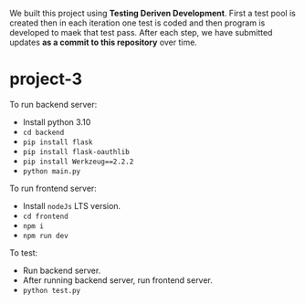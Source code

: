 We built this project using **Testing Deriven Development**. First a test pool is created then in each iteration one test is coded and then program is developed to maek that test pass. After each step, we have submitted updates **as a commit to this repository** over time.

# project-3

To run backend server:
- Install python 3.10
- `cd backend`
- `pip install flask`
- `pip install flask-oauthlib`
- `pip install Werkzeug==2.2.2`
- `python main.py`

To run frontend server:
- Install `nodeJs` LTS version.
- `cd frontend`
- `npm i`
- `npm run dev`

To test:
- Run backend server.
- After running backend server, run frontend server.
- `python test.py`
